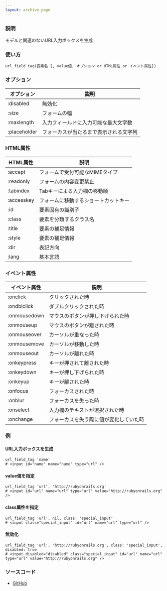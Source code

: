 ```yaml
---
layout: archive_page
---
```

### 説明
モデルと関連のないURL入力ボックスを生成

### 使い方
    url_field_tag(要素名 [, value値, オプション or HTML属性 or イベント属性])

### オプション

オプション        | 説明
-------------|--------------------
:disabled    | 無効化
:size        | フォームの幅
:maxlength   | 入力フィールドに入力可能な最大文字数
:placeholder | フォーカスが当たるまで表示される文字列

### HTML属性

HTML属性      | 説明
-----------|-------------------
:accept    | フォームで受付可能なMIMEタイプ
:readonly  | フォームの内容変更禁止
:tabindex  | Tabキーによる入力欄の移動順
:accesskey | フォームに移動するショートカットキー
:id        | 要素固有の識別子
:class     | 要素を分類するクラス名
:title     | 要素の補足情報
:style     | 要素の補足情報
:dir       | 表記方向
:lang      | 基本言語

### イベント属性

イベント属性     | 説明
-------------|--------------------
:onclick     | クリックされた時
:ondblclick  | ダブルクリックされた時
:onmousedown | マウスのボタンが押し下げられた時
:onmouseup   | マウスのボタンが離された時
:onmouseover | カーソルが重なった時
:onmousemove | カーソルが移動した時
:onmouseout  | カーソルが離れた時
:onkeypress  | キーが押されて離された時
:onkeydown   | キーが押し下げられた時
:onkeyup     | キーが離された時
:onfocus     | フォーカスされた時
:onblur      | フォーカスを失った時
:onselect    | 入力欄のテキストが選択された時
:onchange    | フォーカスを失う際に値が変化していた時

### 例
#### URL入力ボックスを生成
    url_field_tag 'name'
    # <input id="name" name="name" type="url" />

#### value値を指定
    url_field_tag 'url', 'http://rubyonrails.org'
    # <input id="url" name="url" type="url" value="http://rubyonrails.org" />

#### class属性を指定
    url_field_tag 'url', nil, class: 'special_input'
    # <input class="special_input" id="url" name="url" type="url" />

#### 無効化
    url_field_tag 'url', 'http://rubyonrails.org', class: 'special_input', disabled: true
    # <input disabled="disabled" class="special_input" id="url" name="url" type="url" value="http://rubyonrails.org" />

### ソースコード
* [GitHub](https://github.com/rails/rails/blob/ac30e389ecfa0e26e3d44c1eda8488ddf63b3ecc/actionview/lib/action_view/helpers/form_tag_helper.rb#L733)